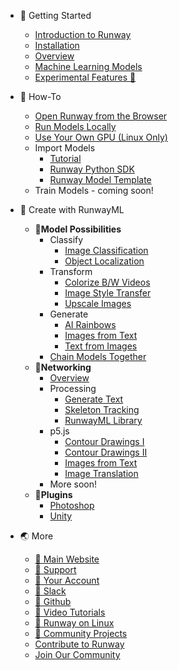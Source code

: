 * 🚀 Getting Started
    * [Introduction to Runway](/)
    * [Installation](getting-started/installation.md)
    * [Overview](getting-started/overview.md)
    * [Machine Learning Models](getting-started/models-101.md)
    * [Experimental Features 🧪](getting-started/experimental-features.md)

* 🤔 How-To
    * [Open Runway from the Browser](how-to/web-link.md)
    * [Run Models Locally](how-to/run-models-locally.md)
    * [Use Your Own GPU (Linux Only)](how-to/local-gpu.md)
    * Import Models
        * [Tutorial](how-to/import-models.md)
        * [Runway Python SDK](https://sdk.runwayml.com/)
        * [Runway Model Template](https://github.com/runwayml/model-template)
    * Train Models - coming soon!

* 🎨 Create with RunwayML
    * 🌱**Model Possibilities**
        * Classify
            * [Image Classification](tutorials/tutorial_mobilenet.md)
            * [Object Localization](tutorials/tutorial_cocossd.md)
        * Transform
            * [Colorize B/W Videos](tutorials/tutorial_colorizing_video.md)
            * [Image Style Transfer](tutorials/tutorial_style_transfer.md)
            * [Upscale Images](tutorials/tutorial_esrgan.md)
        * Generate
            * [AI Rainbows](tutorials/tutorial_stylegan.md)
            * [Images from Text](tutorials/tutorial_t2i.md)
            * [Text from Images](tutorials/tutorial_im2txt.md)
        * [Chain Models Together](how-to/chain-models-together.md)
    * 🤝**Networking**
        * [Overview](how-to/network.md)
        * Processing
            * [Generate Text](tutorials/tutorial_processing_gpt2.md)
            * [Skeleton Tracking](tutorials/tutorial_posenet.md)
            * [RunwayML Library](https://github.com/runwayml/processing-library)
        * p5.js
            * [Contour Drawings I](tutorials/tutorial_photosketch.md)
            * [Contour Drawings II](tutorials/tutorial_p5_photosketch.md)
            * [Images from Text](tutorials/tutorial_p5_attngan.md)
            * [Image Translation](tutorials/tutorial_p5_cyclegan.md)
        * More soon!
    * 🔌**Plugins**
        * [Photoshop](https://github.com/runwayml/RunwayML-for-Photoshop)
        * [Unity](https://github.com/runwayml/RunwayML-for-Unity)

* 🌏 More
    * [🔗 Main Website](https://runwayml.com/)
    * [🔗 Support](https://support.runwayml.com/)
    * [🔗 Your Account](https://account.runwayml.com/)
    * [🔗 Slack](https://runwayml.com/joinslack)
    * [🔗 Github](https://github.com/runwayml)
    * [🔗 Video Tutorials](https://www.youtube.com/runwayml)
    * [🔗 Runway on Linux](https://support.runwayml.com/en/articles/3116268-runway-on-linux)
    * [🔗 Community Projects](https://runwayml.com/madewith)
    * [Contribute to Runway](/?id=contribute-to-runway)
    * [Join Our Community](/?id=join-our-community)
